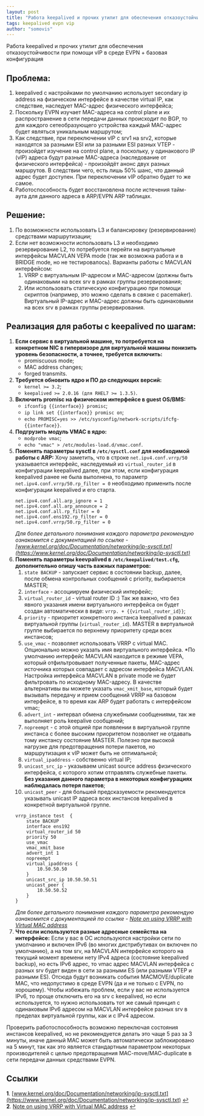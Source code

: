 ```yaml
---
layout: post
title: "Работа keepalived и прочих утилит для обеспечения отказоустойчивости при помощи vIP в среде EVPN + базовая конфигурация"
tags: keepalived evpn vip
author: "somovis"
---
```


Работа keepalived и прочих утилит для обеспечения отказоустойчивости при помощи vIP в среде EVPN + базовая конфигурация

## Проблема:
1. keepalived с настройками по умолчанию использует secondary ip address на физическом интерфейсе в качестве virtual IP, как следствие, наследует MAC-адрес физического интерфейса;
2. Поскольку EVPN изучает MAC-адреса на control plane и их распространение в сети передачи данных происходит по BGP, то для каждого сетеобразующего устройства каждый MAC-адрес будет являться уникальным маршрутом;
3. Как следствие, при переключении vIP с srv1 на srv2, которые находятся за разными ESI или за разными ESI разных VTEP - произойдет изучение на control plane, а поскольку, у одинакового IP (vIP) адреса будут разные MAC-адреса (наследование от физического интерфейса) - произойдёт анонс двух разных маршрутов. В следствии чего, есть лишь 50% шанс, что данный адрес будет доступен. При переключении vIP обратно будет то же самое.
4. Работоспособность будет восстановлена после истечения тайм-аута для данного адреса в ARP/EVPN ARP таблицах.

## Решение:
1. По возможности использовать L3 и балансировку (резервирование) средствами маршрутизации;
2. Если нет возможности использовать L3 и необходимо резервирование L2, то потребуется перейти на виртуальные интерфейсы MACVLAN VEPA mode (так же возможна работа и в BRIDGE mode, но не тестировалось).
Варианты работы с MACVLAN интерфейсом:
   1. VRRP с виртуальным IP-адресом и MAC-адресом (должны быть одинаковыми на всех srv в рамках группы резервирования;
   2. Или использовать статическую конфигурацию при помощи скриптов (например, это можно сделать в связке с pacemaker). Виртуальный IP-адрес и MAC-адрес должны быть одинаковыми на всех srv в рамках группы резервирования.

## Реализация для работы с keepalived по шагам:
1. **Если сервис в виртуальной машине, то потребуется на конкретном NIC в гипервизоре для виртуальной машины понизить уровень безопасности, а точнее, требуется включить:**
   * promiscuous mode;
   * MAC address changes;
   * forged transmits.
2. **Требуется обновить ядро и ПО до следующих версий:**
    * ```kernel >= 3.2```;
    * ```keepalived >= 2.0.16 (для RHEL7 >= 1.3.5)```.
3. **Включить promisc на физическом интерфейсе в guest OS/BMS:**
    * ```ifconfig {{interface}} promisc```;
    * ```ip link set {{interface}} promisc on```;
    * ```echo PROMISC=yes >> /etc/sysconfig/network-scripts/ifcfg-{{interface}}```.
4. **Подгрузить модуль VMAC в ядро:**
    * ```modprobe vmac```;
    * ```echo "vmac" > /etc/modules-load.d/vmac.conf```.
5. **Поменять параметры sysctl в ```/etc/sysctl.conf``` для необходимой работы с ARP:**
    Хочу заметить, что в строке ```net.ipv4.conf.vrrp/50``` указывается интерфейс, наследуемый из ```virtual_router_id``` в конфигурации keepalived далее, при этом, если конфигурация keepalived ранее не была выполнена, то параметр ```net.ipv4.conf.vrrp/50.rp_filter = 0``` необходимо применить после конфигурации keepalived и его старта.
    ```
    net.ipv4.conf.all.arp_ignore = 1
    net.ipv4.conf.all.arp_announce = 2
    net.ipv4.conf.all.rp_filter = 0
    net.ipv4.conf.ens192.rp_filter = 0
    net.ipv4.conf.vrrp/50.rp_filter = 0
    ```
     *Для более детального понимания каждого параметра рекомендую ознакомится с документацией по ссылке - [www.kernel.org/doc/Documentation/networking/ip-sysctl.txt](https://www.kernel.org/doc/Documentation/networking/ip-sysctl.txt)*
6. **Поменять параметры keevpalived в ```/etc/keepalived/test.cfg```, дополнительно опишу часть важных параметров:**
    1. ```state BACKUP``` - запускает сервис в состоянии backup, далее, после обмена контрольных сообщений с priority, выбирается MASTER;
    2. ```interface``` - ассоциируем физический интерфейс;
    3. ```virtual_router_id``` - virtual router ID :)
    Так же важно, что без явного указания имени виртуального интерфейса он будет создан автоматически в виде: ```vrrp. + {{virtual_router_id}}```;
    4. ```priority``` - приоритет конкретного инстанса keepalived в рамках виртуальной группы (```virtual_router_id```).
    MASTER в виртуальной группе выбирается по верхнему приоритету среди всех инстансов;
    5. ```use_vmac``` - позволяет использовать VRRP с virtual MAC. Опционально можно указать имя виртуального интерфейса.
    *По умолчанию интерфейс MACVLAN находится в режиме VEPA, который отфильтровывает полученные пакеты, MAC-адрес источника которых совпадает с адресом интерфейса MACVLAN. Настройка интерфейса MACVLAN в private mode не будет фильтровать по исходному MAC-адресу.
    В качестве альтернативы вы можете указать ```vmac_xmit_base```, который будет вызывать передачу и прием сообщений VRRP на базовом интерфейсе, в то время как ARP будет работать с интерфейсом vmac;
    6. ```advert_int``` - интервал обмена служебными сообщениями, так же выполняет роль keepalive сообщений;
    7. ```nopreempt``` - с этой опцией при появлении в виртуальной группе инстанса с более высоким приоритетом позволяет не отдавать тому инстансу состояние MASTER. Полезно при высокой нагрузке для предотвращения потери пакетов, но маршрутизация к vIP может быть не оптимальной;
    8. ```virtual_ipaddress``` - собственно virtual IP;
    9. ```unicast_src_ip``` - указываем unicast source address физического интерфейса, с которого хотим отправлять служебные пакеты. **Без указания данного параметра в некоторых конфигурациях наблюдалась потеря пакетов**;
    10. ```unicast_peer``` - для большей предсказуемости рекомендуется указывать unicast IP адреса всех инстансов keepalived в конкретной виртуальной группе.
    ```
    vrrp_instance test  {
        state BACKUP
        interface ens192
        virtual_router_id 50
        priority 50
        use_vmac
        vmac_xmit_base
        advert_int 1
        nopreempt
        virtual_ipaddress {
            10.50.50.50
        }
        unicast_src_ip 10.50.50.51
        unicast_peer { 
            10.50.50.52
        }
    }
    ```
    *Для более детального понимания каждого параметра рекомендую ознакомится с документацией по ссылке - [Note on using VRRP with Virtual MAC address](https://github.com/acassen/keepalived/blob/master/doc/NOTE_vrrp_vmac.txt)*
7. **Что если используются разные адресные семейства на интерфейсе:**
    Если у вас в ОС используются настройки сети по умолчанию и включен IPv6 (во многих дистрибутивах он включен по умолчанию), а на том srv, на MACVLAN интерфейсе которого на текущий момент времени нету IPv4 адреса (состояние keepalived backup), но есть IPv6 адрес, то vmac адрес MACVLAN интерфейса с разных srv будет виден в сети за разными ES (или разными VTEP и разными ES). Отсюда будут возникать события MACMOVE/duplicate MAC, что недопустимо в среде EVPN (да и не только с EVPN, по хорошему).
    Чтобы избежать проблем, если у вас не используется IPv6, то проще отключить его на srv с keepalived, но если используется, то нужно использовать тот же самый принцип с одинаковым IPv6 адресом на MACVLAN интерфейсе разных srv в пределах виртуальной группы, как и с IPv4 адресом.

Проверить работоспособность возможно переключая состояния инстансов keepalived, но не рекомендуется делать это чаще 5 раз за 3 минуты, иначе данный MAC может быть автоматически заблокировано на 5 минут, так как это является стандартным параметром некоторых производителей с целью предотвращения MAC-move/MAC-duplicate в сети передачи данных средствами EVPN.

## Ссылки
<b id="f1">1</b>. [www.kernel.org/doc/Documentation/networking/ip-sysctl.txt](https://www.kernel.org/doc/Documentation/networking/ip-sysctl.txt) [↩](#a1)<br/>
<b id="f2">2</b>. [Note on using VRRP with Virtual MAC address](https://github.com/acassen/keepalived/blob/master/doc/NOTE_vrrp_vmac.txt) [↩](#a2)<br/>
